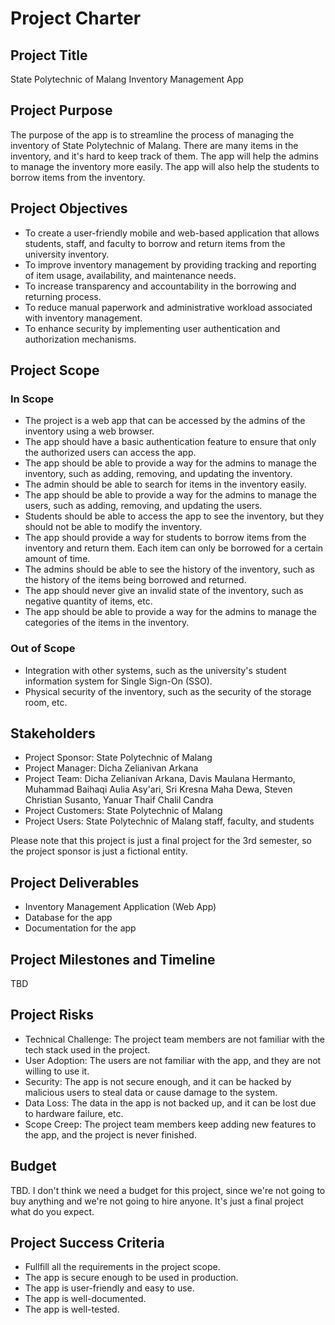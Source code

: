 # Project Charter

## Project Title

State Polytechnic of Malang Inventory Management App

## Project Purpose

The purpose of the app is to streamline the process of managing the inventory of State Polytechnic of Malang. There are many items in the inventory, and it's hard to keep track of them. The app will help the admins to manage the inventory more easily. The app will also help the students to borrow items from the inventory.

## Project Objectives

- To create a user-friendly mobile and web-based application that allows students, staff, and faculty to borrow and return items from the university inventory.
- To improve inventory management by providing tracking and reporting of item usage, availability, and maintenance needs.
- To increase transparency and accountability in the borrowing and returning process.
- To reduce manual paperwork and administrative workload associated with inventory management.
- To enhance security by implementing user authentication and authorization mechanisms.

## Project Scope

### In Scope

- The project is a web app that can be accessed by the admins of the inventory using a web browser.
- The app should have a basic authentication feature to ensure that only the authorized users can access the app.
- The app should be able to provide a way for the admins to manage the inventory, such as adding, removing, and updating the inventory.
- The admin should be able to search for items in the inventory easily.
- The app should be able to provide a way for the admins to manage the users, such as adding, removing, and updating the users.
- Students should be able to access the app to see the inventory, but they should not be able to modify the inventory.
- The app should provide a way for students to borrow items from the inventory and return them. Each item can only be borrowed for a certain amount of time.
- The admins should be able to see the history of the inventory, such as the history of the items being borrowed and returned.
- The app should never give an invalid state of the inventory, such as negative quantity of items, etc.
- The app should be able to provide a way for the admins to manage the categories of the items in the inventory.

### Out of Scope

- Integration with other systems, such as the university's student information system for Single Sign-On (SSO).
- Physical security of the inventory, such as the security of the storage room, etc.

## Stakeholders

- Project Sponsor: State Polytechnic of Malang
- Project Manager: Dicha Zelianivan Arkana
- Project Team: Dicha Zelianivan Arkana, Davis Maulana Hermanto, Muhammad Baihaqi Aulia Asy'ari, Sri Kresna Maha Dewa, Steven Christian Susanto, Yanuar Thaif Chalil Candra
- Project Customers: State Polytechnic of Malang
- Project Users: State Polytechnic of Malang staff, faculty, and students

Please note that this project is just a final project for the 3rd semester, so the project sponsor is just a fictional entity.

## Project Deliverables

- Inventory Management Application (Web App)
- Database for the app
- Documentation for the app

## Project Milestones and Timeline

TBD

## Project Risks

- Technical Challenge: The project team members are not familiar with the tech stack used in the project.
- User Adoption: The users are not familiar with the app, and they are not willing to use it.
- Security: The app is not secure enough, and it can be hacked by malicious users to steal data or cause damage to the system.
- Data Loss: The data in the app is not backed up, and it can be lost due to hardware failure, etc.
- Scope Creep: The project team members keep adding new features to the app, and the project is never finished.

## Budget

TBD. I don't think we need a budget for this project, since we're not going to buy anything and we're not going to hire anyone. It's just a final project what do you expect.

## Project Success Criteria

- Fullfill all the requirements in the project scope.
- The app is secure enough to be used in production.
- The app is user-friendly and easy to use.
- The app is well-documented.
- The app is well-tested.

